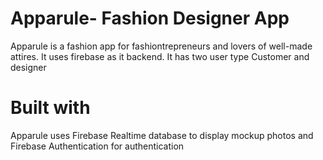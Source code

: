 # Apparule- Fashion Designer App
Apparule is a fashion app for fashiontrepreneurs and lovers of well-made attires. It uses firebase as it backend. 
It has two user type Customer and designer

# Built with
 Apparule uses Firebase Realtime database to display mockup photos and 
 Firebase Authentication for authentication 




